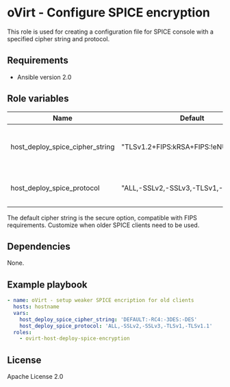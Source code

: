 oVirt - Configure SPICE encryption
==================================

This role is used for creating a configuration file for SPICE console
with a specified cipher string and protocol.

Requirements
------------

* Ansible version 2.0

Role variables
--------------

| Name                            | Default                                | Description                               |
|---------------------------------|----------------------------------------|-------------------------------------------|
| host_deploy_spice_cipher_string | "TLSv1.2+FIPS:kRSA+FIPS:!eNULL:!aNULL" | Cipher string to pass to crypto libraries |
| host_deploy_spice_protocol      | "ALL,-SSLv2,-SSLv3,-TLSv1,-TLSv1.1"    | Protocol version to pass to crypto libs   |

The default cipher string is the secure option, compatible with FIPS requirements. Customize when
older SPICE clients need to be used.

Dependencies
------------

None.

Example playbook
----------------

```yaml
- name: oVirt - setup weaker SPICE encription for old clients
  hosts: hostname
  vars:
    host_deploy_spice_cipher_string: 'DEFAULT:-RC4:-3DES:-DES'
    host_deploy_spice_protocol: 'ALL,-SSLv2,-SSLv3,-TLSv1,-TLSv1.1'
  roles:
    - ovirt-host-deploy-spice-encryption
```

License
-------

Apache License 2.0
